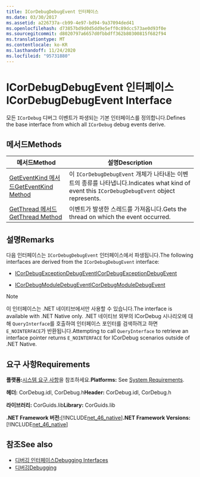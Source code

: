 ```yaml
---
title: ICorDebugDebugEvent 인터페이스
ms.date: 03/30/2017
ms.assetid: a226737a-cb99-4e97-bd94-9a37094ded41
ms.openlocfilehash: d73857bd9d0d5dd9e5eff0c89dcc573ae0d93f0e
ms.sourcegitcommit: d8020797a6657d0fbbdff362b80300815f682f94
ms.translationtype: MT
ms.contentlocale: ko-KR
ms.lasthandoff: 11/24/2020
ms.locfileid: "95731880"
---
```

# <a name="icordebugdebugevent-interface"></a><span data-ttu-id="27de3-102">ICorDebugDebugEvent 인터페이스</span><span class="sxs-lookup"><span data-stu-id="27de3-102">ICorDebugDebugEvent Interface</span></span>

<span data-ttu-id="27de3-103">모든 `ICorDebug` 디버그 이벤트가 파생되는 기본 인터페이스를 정의합니다.</span><span class="sxs-lookup"><span data-stu-id="27de3-103">Defines the base interface from which all `ICorDebug` debug events derive.</span></span>  
  
## <a name="methods"></a><span data-ttu-id="27de3-104">메서드</span><span class="sxs-lookup"><span data-stu-id="27de3-104">Methods</span></span>  
  
|<span data-ttu-id="27de3-105">메서드</span><span class="sxs-lookup"><span data-stu-id="27de3-105">Method</span></span>|<span data-ttu-id="27de3-106">설명</span><span class="sxs-lookup"><span data-stu-id="27de3-106">Description</span></span>|  
|------------|-----------------|  
|[<span data-ttu-id="27de3-107">GetEventKind 메서드</span><span class="sxs-lookup"><span data-stu-id="27de3-107">GetEventKind Method</span></span>](icordebugdebugevent-geteventkind-method.md)|<span data-ttu-id="27de3-108">이 `ICorDebugDebugEvent` 개체가 나타내는 이벤트의 종류를 나타냅니다.</span><span class="sxs-lookup"><span data-stu-id="27de3-108">Indicates what kind of event this `ICorDebugDebugEvent` object represents.</span></span>|  
|[<span data-ttu-id="27de3-109">GetThread 메서드</span><span class="sxs-lookup"><span data-stu-id="27de3-109">GetThread Method</span></span>](icordebugdebugevent-getthread-method.md)|<span data-ttu-id="27de3-110">이벤트가 발생한 스레드를 가져옵니다.</span><span class="sxs-lookup"><span data-stu-id="27de3-110">Gets the thread on which the event occurred.</span></span>|  
  
## <a name="remarks"></a><span data-ttu-id="27de3-111">설명</span><span class="sxs-lookup"><span data-stu-id="27de3-111">Remarks</span></span>  

 <span data-ttu-id="27de3-112">다음 인터페이스는 `ICorDebugDebugEvent` 인터페이스에서 파생됩니다.</span><span class="sxs-lookup"><span data-stu-id="27de3-112">The following interfaces are derived from the `ICorDebugDebugEvent` interface:</span></span>  
  
- [<span data-ttu-id="27de3-113">ICorDebugExceptionDebugEvent</span><span class="sxs-lookup"><span data-stu-id="27de3-113">ICorDebugExceptionDebugEvent</span></span>](icordebugexceptiondebugevent-interface.md)  
  
- [<span data-ttu-id="27de3-114">ICorDebugModuleDebugEvent</span><span class="sxs-lookup"><span data-stu-id="27de3-114">ICorDebugModuleDebugEvent</span></span>](icordebugmoduledebugevent-interface.md)  
  
> [!NOTE]
> <span data-ttu-id="27de3-115">이 인터페이스는 .NET 네이티브에서만 사용할 수 있습니다.</span><span class="sxs-lookup"><span data-stu-id="27de3-115">The interface is available with .NET Native only.</span></span> <span data-ttu-id="27de3-116">.NET 네이티브 외부의 ICorDebug 시나리오에 대해 `QueryInterface`를 호출하여 인터페이스 포인터를 검색하려고 하면 `E_NOINTERFACE`가 반환됩니다.</span><span class="sxs-lookup"><span data-stu-id="27de3-116">Attempting to call `QueryInterface` to retrieve an interface pointer returns `E_NOINTERFACE` for ICorDebug scenarios outside of .NET Native.</span></span>  
  
## <a name="requirements"></a><span data-ttu-id="27de3-117">요구 사항</span><span class="sxs-lookup"><span data-stu-id="27de3-117">Requirements</span></span>  

 <span data-ttu-id="27de3-118">**플랫폼:**[시스템 요구 사항](../../get-started/system-requirements.md)을 참조하세요.</span><span class="sxs-lookup"><span data-stu-id="27de3-118">**Platforms:** See [System Requirements](../../get-started/system-requirements.md).</span></span>  
  
 <span data-ttu-id="27de3-119">**헤더:** CorDebug.idl, CorDebug.h</span><span class="sxs-lookup"><span data-stu-id="27de3-119">**Header:** CorDebug.idl, CorDebug.h</span></span>  
  
 <span data-ttu-id="27de3-120">**라이브러리:** CorGuids.lib</span><span class="sxs-lookup"><span data-stu-id="27de3-120">**Library:** CorGuids.lib</span></span>  
  
 <span data-ttu-id="27de3-121">**.NET Framework 버전:**[!INCLUDE[net_46_native](../../../../includes/net-46-native-md.md)]</span><span class="sxs-lookup"><span data-stu-id="27de3-121">**.NET Framework Versions:** [!INCLUDE[net_46_native](../../../../includes/net-46-native-md.md)]</span></span>  
  
## <a name="see-also"></a><span data-ttu-id="27de3-122">참조</span><span class="sxs-lookup"><span data-stu-id="27de3-122">See also</span></span>

- [<span data-ttu-id="27de3-123">디버깅 인터페이스</span><span class="sxs-lookup"><span data-stu-id="27de3-123">Debugging Interfaces</span></span>](debugging-interfaces.md)
- [<span data-ttu-id="27de3-124">디버깅</span><span class="sxs-lookup"><span data-stu-id="27de3-124">Debugging</span></span>](index.md)
